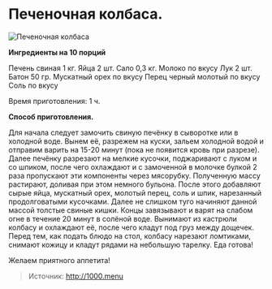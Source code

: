 # Печеночная колбаса.
![Печеночная колбаса](/images/Kulinar/Myaso/kolbasa_pechenochnaya_domashnyaya-139658.jpg 'Печеночная колбаса')

**Ингредиенты на 10 порций**

Печень свиная 1 кг.
Яйца 2 шт.
Сало 0,3 кг.
Молоко по вкусу
Лук 2 шт.
Батон 50 гр.
Мускатный орех по вкусу
Перец черный молотый по вкусу
Соль по вкусу

Время приготовления: 1 ч.

**Способ приготовления.**

Для начала следует замочить свиную печёнку в сыворотке или в холодной воде. Вынем её, разрежем на куски, зальем холодной водой и отправим варить на 15-20 минут (пока не появится кровь при разрезе). Далее печёнку разрезают на мелкие кусочки, поджаривают с луком и со шпиком, после чего охлаждают и с замоченной в молочке булкой 2 раза пропускают эти компоненты через мясорубку. Полученную массу растирают, доливая при этом немного бульона. После этого добавляют сырые яйца, мускатный орех, молотый перец, соль и шпик, нарезанный продолговатыми кусочками. Далее не слишком туго начиняют данной массой толстые свиные кишки. Концы завязывают и варят на слабом огне в течение 20 минут в солёной воде. Вынимают из кастрюли колбасу и охлаждают её, после чего кладут под груз между дощечек. Перед тем, как подать блюдо на стол, колбасу нарезают ломтиками, снимают кожицу и кладут рядами на небольшую тарелку. Еда готова!

Желаем приятного аппетита!

> Источник: http://1000.menu
